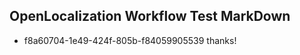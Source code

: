 ## OpenLocalization Workflow Test MarkDown
* f8a60704-1e49-424f-805b-f84059905539 thanks!

<!--HONumber=Aug16_HO1-->


